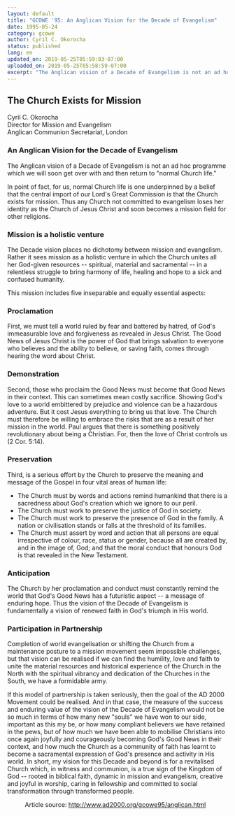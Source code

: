 ```yaml
---
layout: default
title: "GCOWE '95: An Anglican Vision for the Decade of Evangelism"
date: 1995-05-24
category: gcowe
author: Cyril C. Okorocha
status: published
lang: en
updated_on: 2019-05-25T05:59:03-07:00
uploaded_on: 2019-05-25T05:58:59-07:00
excerpt: "The Anglican vision of a Decade of Evangelism is not an ad hoc programme which we will soon get over with and then return to &quot;normal Church life.&quot; In point of fact, for us, normal Church life is one underpinned by a belief that the central import of our Lord's Great Commission is that the Church exists for mission. Thus any Church not committed to evangelism loses her identity as the Church of Jesus Christ and soon becomes a mission field for other religions."
---
```

<article class="document-container" data-publication-date="{{page.date}}" data-uploaded-on="{{page.uploaded_on}}" data-updated-on="{{page.updated_on}}" data-category="{{page.category}}">
<h1>The Church Exists for Mission</h1>

<p class="author">Cyril C. Okorocha<br>
<span class="author-title">Director for Mission and Evangelism<br>
Anglican Communion Secretariat, London</span></p>

<h3>An Anglican Vision for the Decade of Evangelism</h3>

<p>The Anglican vision of a Decade of Evangelism is not an ad hoc programme which we will soon get over with and then return to "normal Church life."</p>

<p>In point of fact, for us, normal Church life is one underpinned by a belief that the central import of our Lord's Great Commission is that the Church exists for mission. Thus any Church not committed to evangelism loses her identity as the Church of Jesus Christ and soon becomes a mission field for other religions. </p>

<h3>Mission is a holistic venture</h3>

<p>The Decade vision places no dichotomy between mission and evangelism. Rather it sees mission as a holistic venture in which the Church unites all her God-given resources -- spiritual, material and sacramental -- in a relentless struggle to bring harmony of life, healing and hope to a sick and confused humanity.</p>

<p>This mission includes five inseparable and equally essential aspects:</p>

<h3>Proclamation</h3>

<p>First, we must tell a world ruled by fear and battered by hatred, of God's immeasurable love and forgiveness as revealed in Jesus Christ. The Good News of Jesus Christ is the power of God that brings salvation to everyone who believes and the ability to believe, or saving faith, comes through hearing the word about Christ.</p>

<h3>Demonstration</h3>

<p>Second, those who proclaim the Good News must become that Good News in their context. This can sometimes mean costly sacrifice. Showing God's love to a world embittered by prejudice and violence can be a hazardous adventure. But it cost Jesus everything to bring us that love. The Church must therefore be willing to embrace the risks that are as a result of her mission in the world. Paul argues that there is something positively revolutionary about being a Christian. For, then the love of Christ controls us (2 Cor. 5:14).</p>

<h3>Preservation</h3>

<p>Third, is a serious effort by the Church to preserve the meaning and message of the Gospel in four vital areas of human life:</p>
<ul>
  <li>The Church must by words and actions remind humankind that there is a sacredness about God's creation which we ignore to our peril.</li>
  <li>The Church must work to preserve the justice of God in society.</li>
  <li>The Church must work to preserve the presence of God in the family. A nation or civilisation stands or falls at the threshold of its families.</li>
  <li>The Church must assert by word and action that all persons are equal irrespective of colour, race, status or gender, because all are created by, and in the image of, God; and that the moral conduct that honours God is that revealed in the New Testament. </li>
</ul>

<h3>Anticipation</h3>

<p>The Church by her proclamation and conduct must constantly remind the world that God's Good News has a futuristic aspect -- a message of enduring hope. Thus the vision of the Decade of Evangelism is fundamentally a vision of renewed faith in God's triumph in His world.</p>

<h3>Participation in Partnership</h3>

<p>Completion of world evangelisation or shifting the Church from a maintenance posture to a mission movement seem impossible challenges, but that vision can be realised if we can find the humility, love and faith to unite the material resources and historical experience of the Church in the North with the spiritual vibrancy and dedication of the Churches in the South, we have a formidable army.</p>

<p>If this model of partnership is taken seriously, then the goal of the AD 2000 Movement could be realised. And in that case, the measure of the success and enduring value of the vision of the Decade of Evangelism would not be so much in terms of how many new "souls" we have won to our side, important as this my be, or how many compliant believers we have retained in the pews, but of how much we have been able to mobilise Christians into once again joyfully and courageously becoming God's Good News in their context, and how much the Church as a community of faith has learnt to become a sacramental expression of God's presence and activity in His world. In short, my vision for this Decade and beyond is for a revitalised Church which, in witness and communion, is a true sign of the Kingdom of God -- rooted in biblical faith, dynamic in mission and evangelism, creative and joyful in worship, caring in fellowship and committed to social transformation through transformed people.</p>

<figure class="resource-links">
  <p>Article source: <a href="http://www.ad2000.org/gcowe95/anglican.html">http://www.ad2000.org/gcowe95/anglican.html</a></p>
</figure>
</article>
